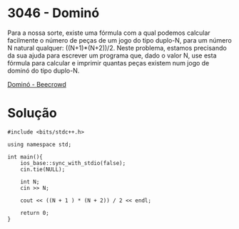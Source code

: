 # 3046 - Dominó

Para a nossa sorte, existe uma fórmula com a qual podemos calcular facilmente o número de peças de um jogo do tipo duplo-N, para um número N natural qualquer: ((N+1)*(N+2))/2. Neste problema, estamos precisando da sua ajuda para escrever um programa que, dado o valor N, use esta fórmula para calcular e imprimir quantas peças existem num jogo de dominó do tipo duplo-N.

[Dominó - Beecrowd](https://judge.beecrowd.com/pt/problems/view/3046)

# Solução

```
#include <bits/stdc++.h>

using namespace std;

int main(){
    ios_base::sync_with_stdio(false);
    cin.tie(NULL);

    int N;
    cin >> N;

    cout << ((N + 1 ) * (N + 2)) / 2 << endl;

    return 0;
}
```
